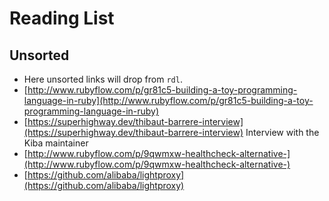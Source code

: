 # Reading List

## Unsorted

* Here unsorted links will drop from `rdl`.
* [http://www.rubyflow.com/p/gr81c5-building-a-toy-programming-language-in-ruby](http://www.rubyflow.com/p/gr81c5-building-a-toy-programming-language-in-ruby) 
* [https://superhighway.dev/thibaut-barrere-interview](https://superhighway.dev/thibaut-barrere-interview) Interview with the Kiba maintainer
* [http://www.rubyflow.com/p/9qwmxw-healthcheck-alternative-](http://www.rubyflow.com/p/9qwmxw-healthcheck-alternative-) 
* [https://github.com/alibaba/lightproxy](https://github.com/alibaba/lightproxy) 
